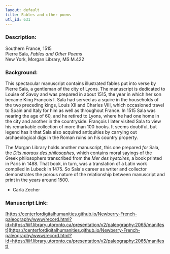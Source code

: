 ```yaml
---
layout: default
title: Fables and other poems
utl_id: 631
---
```


### Description:

Southern France, 1515<br>
Pierre Sala, _Fables and Other Poems_<br>
New York, Morgan Library, MS M.422

### Background:

This spectacular manuscript contains illustrated fables put into verse by Pierre Sala, a gentleman of the city of Lyons. The manuscript is dedicated to Louise of Savoy and was prepared in about 1515, the year in which her son became King François I. Sala had served as a squire in the households of the two preceding kings, Louis XII and Charles VIII, which occasioned travel to Spain and Italy for him as well as throughout France. In 1515 Sala was nearing the age of 60, and he retired to Lyons, where he had one home in the city and another in the countryside. François I later visited Sala to view his remarkable collection of more than 100 books. It seems doubtful, but legend has it that Sala also acquired antiquities by carrying out archaeological digs in the Roman ruins on his country property.

The Morgan Library holds another manuscript, this one prepared _for_ Sala, the <a href="http://corsair.morganlibrary.org/cgi-bin/Pwebrecon.cgi?DB=local&Search_Arg=osin+%22ms+M+277%22&Search_Code=CMD&CNT=50&HIST=1">_Dits moraux des philosophes_</a>, which contains moral sayings of the Greek philosophers transcribed from the _Mer des hystoires_, a book printed in Paris in 1488. That book, in turn, was a translation of a Latin work compiled in Lubeck in 1475. So Sala's career as writer and collector demonstrates the porous nature of the relationship between manuscript and print in the years around 1500.

- Carla Zecher

### Manuscript Link:

[https://centerfordigitalhumanities.github.io/Newberry-French-paleography/www/record.html?id=https://iiif.library.utoronto.ca/presentation/v2/paleography:2065/manifest](https://centerfordigitalhumanities.github.io/Newberry-French-paleography/www/record.html?id=https://iiif.library.utoronto.ca/presentation/v2/paleography:2065/manifest)
